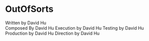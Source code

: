 # OutOfSorts

Written by David Hu  
Composed By David Hu
Execution by David Hu
Testing by David Hu
Production by David Hu
Direction by David Hu
